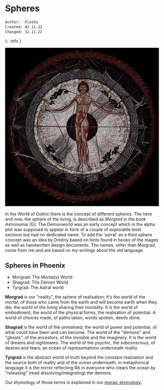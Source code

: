 # Spheres

```
Author:  Flosha
Created: 02.11.22
Changed: 12.11.22
```
{: .info }

![Medieval Spheres](/_img/lore/spheres4.jpg)

In the World of Gothic there is the concept of different spheres. The here and now, the sphere of the living, is described as *Morgrad* in the book *Astronomie* [G]. The Demonworld was an early concept which in the alpha plot was supposed to appear in form of a couple of explorable level sections but had no dedicated name. To add the 'astral' as a third sphere concept was an idea by Dmitriy based on hints found in books of the mages as well as handwritten design documents. The names, other than Morgrad, come from me and are based on my writings about the old language. 


## Spheres in Phoenix

* Morgrad: The Mortal(s) World
* Shagrad: The Demon World
* Tyrgrad: The Astral world 

**Morgrad** is our "reality", the sphere of realisation; it's the world of the mortal, of those who came from the earth and will become earth when they die; the world of the living sharing their mortality. It is the world of embodiment; the world of the physical forms, the realisation of potential. A world of choices made, of paths taken, words spoken, deeds done.  

**Shagrad** is the world of the unrealised, the world of power and potential, of what could have been and can become. The world of the "demons" and "ghosts", of the ancestors, of the invisible and the imaginery. It is the world of dreams and nightmares. The world of the psychic, the subconscious, of desires and fears; an ocean of representations underneath reality. 

**Tyrgrad** is the abstract world of truth beyond the constant realisation and the source both of reality and of the ocean underneath; in metaphorical language it is the mirror reflecting RA in everyone who clears the ocean by "releasing" (read dissolving/integrating) the demons. 

Our etymology of those terms is explained in our [moraic etymology](). 


